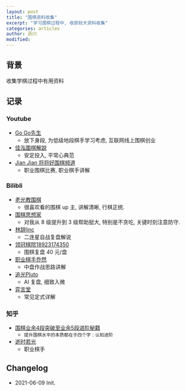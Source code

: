 ```yaml
---
layout: post
title: "围棋资料收集"
excerpt: "学习围棋过程中, 收获较大资料收集"
categories: articles
author: 沥川
modified:
---
```

## 背景

收集学棋过程中有用资料

## 记录

### Youtube
- [Go Go先生](https://www.youtube.com/channel/UCtWVA7B6oyWfGNjlN1YBuwg)
    - 放下身段, 为低级地段棋手学习考虑, 互联网线上围棋创业 
- [佳泓圍棋解說](https://www.youtube.com/watch?v=u_U7yg9UFPk)
    - 安定投入, 平常心典范
- [Jian Jian 将将好围棋频道](https://www.youtube.com/channel/UCmuSNb9ZpPMAeAyYlsJ463w)
    - 职业围棋比赛, 职业棋手讲解

### Bilibli
- [老光教围棋](https://space.bilibili.com/1729971280)
    - 很喜欢看的围棋 up 主, 讲解清晰, 行棋正统.
- [围棋思想家](https://space.bilibili.com/518286441)
    - 对我从 8 级提升到 3 级帮助挺大, 特别是不贪吃, 关键时刻注意防守.
- [林辞linc](https://space.bilibili.com/344223775/)
    - 二连星自战复盘解说
- [领冠棋院18923174350](https://space.bilibili.com/59801562/)
    - 围棋复盘 40 元/盘
- [职业棋手乔然](https://space.bilibili.com/593739011/)
    - 中盘作战思路讲解
- [追光Pluto](https://space.bilibili.com/424992911/)
    - AI 复盘, 细致入微
- [弈言堂](https://space.bilibili.com/539911413/)
    - 常见定式详解

### 知乎
- [围棋业余4段突破至业余5段进阶秘籍](https://zhuanlan.zhihu.com/p/269804084)
    - `提升围棋水平的本质都在于四个字：认知进阶`
- [逝时若光](https://www.zhihu.com/people/shi-shi-ruo-guang)
    - 职业棋手

## Changelog

- 2021-06-09 Init.
